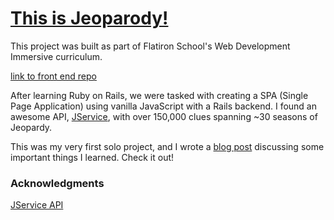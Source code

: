 # [This is Jeoparody!](https://clairemuller.github.io/jeoparody/)

This project was built as part of Flatiron School's Web Development Immersive curriculum.

[link to front end repo](https://github.com/clairemuller/jeoparody)

After learning Ruby on Rails, we were tasked with creating a SPA (Single Page Application) using vanilla JavaScript with a Rails backend. I found an awesome API, [JService](http://jservice.io/), with over 150,000 clues spanning ~30 seasons of Jeopardy.

This was my very first solo project, and I wrote a [blog post](https://dev.to/clairemuller/4-things-i-learned-from-building-my-first-site-solo-1e26) discussing some important things I learned. Check it out!

### Acknowledgments

[JService API](http://jservice.io/)
